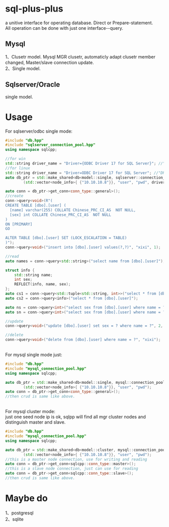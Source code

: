 # sql-plus-plus
a unitive interface for operating database. Direct or Prepare-statement.
</br>All operation can be done with just one interface--query.

## Mysql
1、Clusetr model. Mysql MGR clusetr, automaticly adapt clusetr member changed, Master/slave connection update.
</br>2、Single model.

## Sqlserver/Oracle
single model.

# Usage
For sqlserver/odbc single mode:
```c++
#include "db.hpp"
#include "sqlserver_connection_pool.hpp"
using namespace sqlcpp;

//for win
std::string driver_name = "Driver={ODBC Driver 17 for SQL Server}"; //"DRIVER={SQL Server}"
//for linux
std::string driver_name = "Driver=ODBC Driver 17 for SQL Server"; //"DRIVER={SQL Server}"
auto db_ptr = std::make_shared<db<model::single, sqlserver::connection_pool>>
		(std::vector<node_info>{ {"10.10.10.8"}}, "user", "pwd", driver_name);

auto conn = db_ptr->get_conn<conn_type::general>();
//create
conn->query<void>(R"(
CREATE TABLE [dbo].[user] (
  [name] varchar(255) COLLATE Chinese_PRC_CI_AS  NOT NULL,
  [sex] int COLLATE Chinese_PRC_CI_AS  NOT NULL
)  
ON [PRIMARY]
GO

ALTER TABLE [dbo].[user] SET (LOCK_ESCALATION = TABLE)
)");
conn->query<void>("insert into [dbo].[user] values(?,?)", "xixi", 1);

//read
auto names = conn->query<std::string>("select name from [dbo].[user]");

struct info {
	std::string name;
	int sex;
	REFLECT(info, name, sex);
};
auto cs1 = conn->query<std::tuple<std::string, int>>("select * from [dbo].[user]");
auto cs2 = conn->query<info>("select * from [dbo].[user]");

auto ns = conn->query<int>("select sex from [dbo].[user] where name = ?", "xixi");
auto sn = conn->query<int>("select sex from [dbo].[user] where name = ? and sex = ?", "xixi", 1);

//update
conn->query<void>("update [dbo].[user] set sex = ? where name = ?", 2, "xixi");

//delete
conn->query<void>("delete from [dbo].[user] where name = ?", "xixi");
```
</br>For mysql single mode just:

```c++
#include "db.hpp"
#include "mysql_connection_pool.hpp"
using namespace sqlcpp;

auto db_ptr = std::make_shared<db<model::single, mysql::connection_pool>>
		(std::vector<node_info>{ {"10.10.10.8"}}, "user", "pwd");
auto conn = db_ptr->get_conn<conn_type::general>();
//then crud is same like above.
```

</br>For mysql cluster mode:
</br>just one seed node ip is ok, sqlpp will find all mgr cluster nodes and distinguish master and slave.

```c++
#include "db.hpp"
#include "mysql_connection_pool.hpp"
using namespace sqlcpp;

auto db_ptr = std::make_shared<db<model::cluster, mysql::connection_pool>>
        (std::vector<node_info>{ {"10.10.10.8"}}, "user", "pwd");
//this is a master node connection, use for writing and reading
auto conn = db_ptr->get_conn<sqlcpp::conn_type::master>();
//this is a slave node connection, just can use for reading
auto conn = db_ptr->get_conn<sqlcpp::conn_type::slave>(); 
//then crud is same like above.
```

# Maybe do
1、postgresql
</br>2、sqlite

